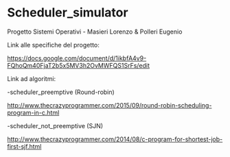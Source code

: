 # Scheduler_simulator
Progetto Sistemi Operativi - Masieri Lorenzo &amp; Polleri Eugenio 

Link alle specifiche del progetto:

https://docs.google.com/document/d/1ikbfA4v9-FQhoQm40FjaT2b5x5MV3h2OvMWFQS1SrFs/edit



Link ad algoritmi:

-scheduler_preemptive (Round-robin)

http://www.thecrazyprogrammer.com/2015/09/round-robin-scheduling-program-in-c.html


-scheduler_not_preemptive (SJN)

http://www.thecrazyprogrammer.com/2014/08/c-program-for-shortest-job-first-sjf.html


